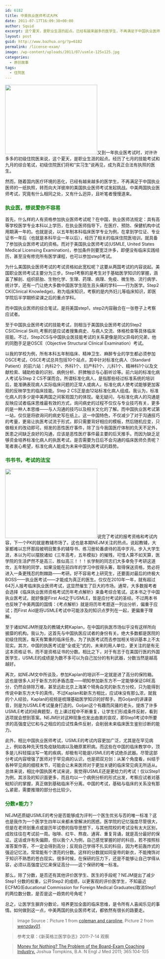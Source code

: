 ```yaml
---
id: 6182
title: 中美执业医师考试大PK
date: 2011-07-17T16:09:38+00:00
author: Squid
excerpt: 这个夏天，是职业生涯的起点。已经有越来越多的医学生，不再满足于中国执业医师的一纸执照，转而向大洋彼岸的美国执业医师考试发起挑战。中美两国执业医师考试，究竟有什么相同之处，又有什么迥异，且听笔者慢慢道来。
layout: post
guid: http://www.bazhua.org/?p=6182
permalink: /license-exam/
image: /wp-content/uploads/2011/07/usmle-125x125.jpg
categories:
  - 原创故事
tags:
  - 住院医
---
```

[<img class="alignleft size-medium wp-image-6184" src="/wp-content/uploads/2011/07/usmle-300x225.jpg" alt="" width="300" height="225" srcset="/wp-content/uploads/2011/07/usmle-300x225.jpg 300w, /wp-content/uploads/2011/07/usmle-150x112.jpg 150w, /wp-content/uploads/2011/07/usmle-80x60.jpg 80w, /wp-content/uploads/2011/07/usmle.jpg 1024w" sizes="(max-width: 300px) 100vw, 300px" />](http://www.flickr.com/photos/rcl_cbc/2156938481/)又到一年执业医考试时，对许许多多的初级住院医来说，这个夏天，是职业生涯的起点。经历了七月的技能考试和九月的综合笔试，初级住院医们将和“实习生”说再见，成为真正合法有执照的医生。

然而，随着国内医疗环境的恶化，已经有越来越多的医学生，不再满足于中国执业医师的一纸执照，转而向大洋彼岸的美国执业医师考试发起挑战。中美两国执业医师考试，究竟有什么相同之处，又有什么迥异，且听笔者慢慢道来。

### <span style="color: #008000">执业医，想说爱你不容易</span>

首先，什么样的人有资格参加执业医师考试呢？在中国，执业医师法规定：具有高等学校医学专业本科以上学历，在执业医师指导下，在医疗、预防、保健机构中试用期满一年的。也就是说，以五年制本科临床医学专业为例，在拿到学位证、专业证书一年后（也就是本科毕业一年以后），经历了相关的临床住院医培训，就具备了参加执业医师考试的资格。而对于美国执业医师考试(USMLE, United States Medical Licensing Examination)，参加条件则要宽泛许多，即便没有临床实践经历，甚至没有修完所有医学课程，也可以参加step1考试。

为什么美国执业医师考试的考试资格如此宽松呢？这要从两国考试的内容说起。美国职业医师考试主要分为三步。Step1考察的是考生对于基础医学知识的掌握，涵盖了解剖、组织胚胎、生物化学、生理、药理、病理、免疫、微生物、流行病学、统计学，还有一门让绝大多数中国医学生陌生且头痛的学科——行为医学。Step2 CK(Clinical Knowledge)，称为临床知识，考察的是内外妇儿等临床知识，即医学院后半学期桥梁课之后的重点学科。

而中国执业医师的综合笔试，是将美国step1，step2内容融合在一张卷子上考察应试者。

至于中国执业医师考试的技能考试，则相当于美国执业医师考试的Step2 CS(Clinical Skill),考察的是应试者搜集病史、与病人交流、体格检查等具体临床技能。不过，Step2CS与中国执业医技能考试的关系更像是同父异母的兄弟，他的同胞手足是OSCE（Objective Structural Clinical Examination）考试。

以我的学校为例，所有本科五年制临床、精神卫生、麻醉专业的学生都必须参加OSCE考试，OSCE考试总共包括10个站点，其中针对标准化病人（Standard Patient）的前六站：内科2个、外科1个、妇产科1个、儿科1个、精神科1个以及文献检索、辅助检查的识别、病例分析、肝脾触诊与心脏听诊等。前六站的标准化病人考试与Step 2 CS不谋而合。所谓标准化病人，是指那些经过标准系统的培训后，能准确表现病人实际临床问题的正常人或病人。标准化病人使考试能够更加客观的反映学生的临床技能。Step 2 CS正是由12站标准化病人组成。我认为，标准化病人的多少是中美两国之间客观国力的体现。毫无疑问，与标准化病人的沟通是反映应试者临床思维最有效的方式，询问病史的过程不仅仅与专业技巧有关，更多的是一种人本思维——与人沟通的技巧以及相关文化的了解。而中国执业医考试第一站，仅仅是将欲询问的病史写在纸上。这一中国特色，不仅减少了对于沟通技巧的考量，更易让执医考试流于形式，即只需要背好相应的模板，然后随机应变，只做相关的改动即可。频发的恶性医疗事件，除了当今我国医疗体制的先天不足外，医患之间缺乏良好的沟通，应该是恶性医疗事件最主要的后天推手。而因为缺乏足够资金培养标准化病人的执医考试，是否需要为日后不会沟通的临床医师负责呢？笔者衷心希望，标准化病人能成为未来中国执医考试的趋势。

### <span style="color: #008000">书书书，考试的法宝</span>

[<img class="alignright size-medium wp-image-6183" src="/wp-content/uploads/2011/07/kaplan-300x225.jpg" alt="" width="300" height="225" srcset="/wp-content/uploads/2011/07/kaplan-300x225.jpg 300w, /wp-content/uploads/2011/07/kaplan-150x112.jpg 150w, /wp-content/uploads/2011/07/kaplan-80x60.jpg 80w, /wp-content/uploads/2011/07/kaplan.jpg 1024w" sizes="(max-width: 300px) 100vw, 300px" />](/wp-content/uploads/2011/07/kaplan.jpg)说完了考试的报考资格和考试内容，下一个PK的就是教辅市场了。这也是本期NEJM关注的热点。说起教辅，大家都难以忘怀那段被明目繁多的辅导书、练习册轮番虐待的高中岁月。步入大学生涯，本以为可以摆脱诸如《三年高考，五年模拟》的摧残，可惜人算不如天算，医学院的生活俨然不是高三、胜似高三！！！长学制的同志们大多幸免于考研这道坎，五年制的同学，如果没能在前四年的学习中拔得头筹，取得保送资格，势必将进入一条更残忍的荆棘路——考研。好不容易考上研究生，还要面对最后的终极大BOSS——执业医考试——才能成为真正的医生。仅仅在2010年一年，就有超过64万人报考临床执业医师考试，这显然催生了巨大的市场。通常，大多数报考者会选择《临床执业医师资格考试历年考点解析》来备考综合笔试。这本书之于中国执业医考试，就好像是First Aid之于USMLE，皆是应付考试的圣经。不过两本书也反映了中美两国的国情：《考点解析》就是将历年考题逐一列出分析，偏重于应试；而First Aid是将USMLE考试中可能涉及的知识点罗列在一起，更偏重于理解。

至于诸如NEJM所提及的教辅大鳄Kaplan，在中国的执医市场似乎没有这样所向披靡的机构。我认为，这首先与中国执医应试者的身份有关。绝大多数都是医院的初级住院医，每天有繁重的临床任务，为了执医考试而去参加相关培训基本上不太现实。其次，中国的执医考试是“全或无”式的，未来的用人单位，更关注的是有无这本资格证书，而不是资格证书的分数。相比之下，对于有志于在美国行医的外国医学生，USMLE的成绩是为数不多可以为自己加分的有利武器，分数当然是越高越好。

再次，如NEJM文中所谈及，参加Kaplan的培训不一定就是进了高分的保险箱。这也是很多人对于新东方的矛盾态度——明知参加新东方不一定能够保证GRE高分，仍然会排除万难，甚至远赴北京上海某个犄角旮旯的新东方分校，只为能得到传说中新东方大牛的真传。不过Kaplan和新东方相比，应试味没有那么浓，就我的个人经验，Kaplan的视频是梳理基础医学知识的好帮手。而Goljan的讲课录音，则是为USMLE考试量身打造的。Goljan这个有趣而风骚的老头，提炼了许多USMLE考试的经典题型，在上课过程中不断重复，让学生们形成条件反射，看到选项就会想到答案。NEJM针对这种现象也发出由衷的哀叹，即Step1考试中所要求的高强度记忆和与之相应的应试性条件反射，会削弱未来临床医生鉴别诊断的能力。

此外，相比中国执业医师考试，USMLE的考试内容更加广泛，尤其是在罕见病上，例如各种先天性免疫缺陷病以及糖原累积病。而这些在中国的临床教学中，顶多是儿科轻描淡写一笔的疾病，却极有可能是USMLE的考试绝杀武器。尽管这部分考试内容增强了医师对于罕见病的认识，也是把双刃剑：从某个角度看，纠结于各种罕见病的细枝末节，可能会让未来医师对于更加关键的临床常见病无所适从。总体来说，相比中国执医考试来说，我觉得USMLE还是更给力的考试！仅以Step1为例，其涉及的知识面更多，而且均以一个病例分析的形式出发，考察应试者对基础知识的掌握，真正做到基础临床不分离。中国的考试，基础与临床的关系没有那么紧密，需要推理的部分也比较少。

### <span style="color: #008000">分数≠能力？</span>

NEJM还质疑USMLE的考分是否能够成为评判一个医生优劣与否的唯一标准？这也是我作为一个医学生四年以来都未曾解决的困惑。医学院的记忆强度尽管很大，但是在老师划重点或是历年试卷的指导思想下，与其他院校的考试没有太大区别，成败往往在考试前一周。咖啡、红牛、熬夜、通宵、重复背诵，就是高分最好的保证。这话或许有失偏颇，但以我个人为例，自己感觉掌握的好的科目，若不按照标准答案作答，不一定会得到高分；反观自己学得不扎实的科目，因为考前轰炸式的强迫记忆法，常常能有个漂亮的分数。这样的分数就如同皇帝的新衣，不能掩饰对于知识不熟悉的苍白现实。很多时候，在保研的压力下，还是不能够让自己学得从容，必须以高强度记忆来保证高分——这个保研的唯一标准。

那么，除了分数，是否还有其他评价医学生、医生的手段呢？NEJM提出了减少Step1 分数的权重，公开Step2 的成绩，以更客观的评价医学生，不知最近ECFMG(Educational Commission for Foreign Medical Graduates)取消Step1的两位数分数，是否是这一趋势的号角呢？

总之，让医学生摒弃分数论，培养更加全面的临床思维，是令所有人喜闻乐见的事情。如何做到这一点，中美两国的执业医师考试，都依然有很长的路要走。

> Image Source：Picture 1 from [coleman and caroline](http://www.flickr.com/photos/rcl_cbc/2156938481/), Picture 2 from [wenzday01](http://www.flickr.com/photos/wenzday01/503656413/).
  
> 参考文章：《新英格兰医学杂志》2011-7-14 观察
  
> [Money for Nothing? The Problem of the Board-Exam Coaching Industry.](http://www.nejm.org/doi/full/10.1056/NEJMp1104500) Joshua Tompkins, B.A. N Engl J Med 2011; 365:104-105
